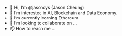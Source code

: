 - 👋 Hi, I’m @jasoncys (Jason Cheung)
- 👀 I’m interested in AI, Blockchain and Data Economy.
- 🌱 I’m currently learning Ethereum.
- 💞️ I’m looking to collaborate on ...
- 📫 How to reach me ...

<!---
jasoncys/jasoncys is a ✨ special ✨ repository because its `README.md` (this file) appears on your GitHub profile.
You can click the Preview link to take a look at your changes.
--->
